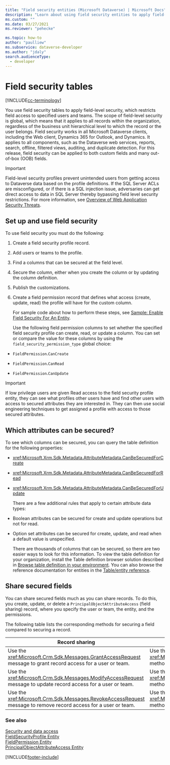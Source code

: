 ```yaml
---
title: "Field security entities (Microsoft Dataverse) | Microsoft Docs" 
description: "Learn about using field security entities to apply field-level security, which restricts field access to specified users and teams." 
ms.custom: ""
ms.date: 03/27/2021
ms.reviewer: "pehecke"

ms.topic: how-to
author: "paulliew" 
ms.subservice: dataverse-developer
ms.author: "jdaly"
search.audienceType: 
  - developer
---
```

# Field security tables

[!INCLUDE[cc-terminology](includes/cc-terminology.md)]

You use field security tables to apply field-level security, which restricts field access to specified users and teams. The scope of field-level security is global, which means that it applies to all records within the organization, regardless of the business unit hierarchical level to which the record or the user belongs. Field security works in all Microsoft Dataverse clients, including the Web client, Dynamics 365 for Outlook, and Dynamics. It applies to all components, such as the Dataverse web services, reports, search, offline, filtered views, auditing, and duplicate detection. For this release, field security can be applied to both custom fields and many out-of-box (OOB) fields.    
  
> [!IMPORTANT]
>  Field-level security profiles prevent unintended users from getting access to Dataverse data based on the profile definitions. If the SQL Server ACLs are misconfigured, or if there is a SQL injection issue, adversaries can get direct access to data in SQL Server thereby bypassing field level security restrictions. For more information, see [Overview of Web Application Security Threats](/previous-versions/f13d73y6(v=vs.140)).  
  
<a name="bkmk_setup"></a>   

## Set up and use field security  
 To use field security you must do the following:  
  
1. Create a field security profile record.  
  
2. Add users or teams to the profile.  
  
3. Find a columns that can be secured at the field level.  
  
4. Secure the column, either when you create the column or by updating the column definition.  
  
5. Publish the customizations.  
  
6. Create a field permission record that defines what access (create, update, read) the profile will have for the custom column.  
  
   For sample code about how to perform these steps, see [Sample: Enable Field Security For An Entity](org-service/samples/enable-field-security-entity.md).  
  
   Use the following field permission columns to set whether the specified field security profile can create, read, or update a column. 
   You can set or compare the value for these columns by using the `field_security_permission_type` global choice:  
  
-   `FieldPermission`.`CanCreate`  
  
-   `FieldPermission`.`CanRead`  
  
-   `FieldPermission`.`CanUpdate`  
  
> [!IMPORTANT]
>  If low privilege users are given Read access to the field security profile entity, they can see what profiles other users have and find other users with access to secured attributes they are interested in. They can then use social engineering techniques to get assigned a profile with access to those secured attributes.  
  
<a name="bkmk_whichattributes"></a>   

## Which attributes can be secured?  
 To see which columns can be secured, you can query the table definition for the following properties:  
  
- <xref:Microsoft.Xrm.Sdk.Metadata.AttributeMetadata.CanBeSecuredForCreate>  
  
- <xref:Microsoft.Xrm.Sdk.Metadata.AttributeMetadata.CanBeSecuredForRead>  
  
- <xref:Microsoft.Xrm.Sdk.Metadata.AttributeMetadata.CanBeSecuredForUpdate>  
  
  There are a few additional rules that apply to certain attribute data types:  
  
- Boolean attributes can be secured for create and update operations but not for read.  
  
- Option set attributes can be secured for create, update, and read when a default value is unspecified.  
  
  There are thousands of columns that can be secured, so there are two easier ways to look for this information. To view the table definition for your organization, install the Table definition browser solution described in [Browse table definition in your environment](browse-your-metadata.md). You can also browse the reference documentation for entities in the [Table/entity reference](reference/about-entity-reference.md).  
  
<a name="bkmk_sharing"></a>   
## Share secured fields  
 You can share secured fields much as you can share records. To do this, you create, update, or delete a `PrincipalObjectAttributeAccess` (field sharing) record, where you specify the user or team, the entity, and the permissions.  
  
 The following table lists the corresponding methods for securing a field compared to securing a record.  
  
|Record sharing|Field access sharing|  
|--------------------|--------------------------|  
|Use the <xref:Microsoft.Crm.Sdk.Messages.GrantAccessRequest> message to grant record access for a user or team.|Use the <xref:Microsoft.Xrm.Sdk.Messages.CreateRequest> message or the <xref:Microsoft.Xrm.Sdk.IOrganizationService>.<xref:Microsoft.Xrm.Sdk.IOrganizationService.Create*> method to grant secured field access for a user or team.|  
|Use the <xref:Microsoft.Crm.Sdk.Messages.ModifyAccessRequest> message to update record access for a user or team.|Use the <xref:Microsoft.Xrm.Sdk.Messages.UpdateRequest> message or the <xref:Microsoft.Xrm.Sdk.IOrganizationService>.<xref:Microsoft.Xrm.Sdk.IOrganizationService.Update*> method to update secured field access for a user or team.|  
|Use the <xref:Microsoft.Crm.Sdk.Messages.RevokeAccessRequest> message to remove record access for a user or team.|Use the <xref:Microsoft.Xrm.Sdk.Messages.DeleteRequest> message or the <xref:Microsoft.Xrm.Sdk.IOrganizationService>.<xref:Microsoft.Xrm.Sdk.IOrganizationService.Delete*> method to remove secured field access for a user or team.|  
  
### See also  
 [Security and data access](security-model.md)   
 [FieldSecurityProfile Entity](reference/entities/fieldsecurityprofile.md)   
 [FieldPermission Entity](reference/entities/fieldpermission.md)   
 [PrincipalObjectAttributeAccess Entity](reference/entities/principalobjectattributeaccess.md)    
 

[!INCLUDE[footer-include](../../includes/footer-banner.md)]
